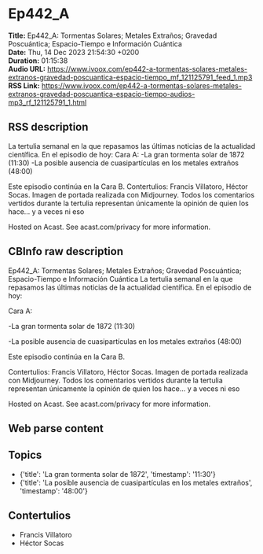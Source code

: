# Ep442_A  
**Title:** Ep442_A: Tormentas Solares; Metales Extraños; Gravedad Poscuántica; Espacio-Tiempo e Información Cuántica  
**Date:** Thu, 14 Dec 2023 21:54:30 +0200  
**Duration:** 01:15:38  
**Audio URL:** https://www.ivoox.com/ep442-a-tormentas-solares-metales-extranos-gravedad-poscuantica-espacio-tiempo_mf_121125791_feed_1.mp3  
**RSS Link:** https://www.ivoox.com/ep442-a-tormentas-solares-metales-extranos-gravedad-poscuantica-espacio-tiempo-audios-mp3_rf_121125791_1.html  

## RSS description
La tertulia semanal en la que repasamos las últimas noticias de la actualidad científica. En el episodio de hoy:
Cara A:
-La gran tormenta solar de 1872 (11:30)
-La posible ausencia de cuasipartículas en los metales extraños (48:00)

Este episodio continúa en la Cara B.
Contertulios: Francis Villatoro, Héctor Socas. Imagen de portada realizada con Midjourney. Todos los comentarios vertidos durante la tertulia representan únicamente la opinión de quien los hace... y a veces ni eso


 Hosted on Acast. See acast.com/privacy for more information.

## CBInfo raw description
Ep442_A: Tormentas Solares; Metales Extraños; Gravedad Poscuántica; Espacio-Tiempo e Información Cuántica
La tertulia semanal en la que repasamos las últimas noticias de la actualidad científica. En el episodio de hoy:

Cara A:

-La gran tormenta solar de 1872 (11:30)

-La posible ausencia de cuasipartículas en los metales extraños (48:00)



Este episodio continúa en la Cara B.

Contertulios: Francis Villatoro, Héctor Socas. Imagen de portada realizada con Midjourney. Todos los comentarios vertidos durante la tertulia representan únicamente la opinión de quien los hace... y a veces ni eso





 Hosted on Acast. See acast.com/privacy for more information.




## Web parse content


## Topics
- {'title': 'La gran tormenta solar de 1872', 'timestamp': '11:30'}
- {'title': 'La posible ausencia de cuasipartículas en los metales extraños', 'timestamp': '48:00'}
## Contertulios
- Francis Villatoro
- Héctor Socas